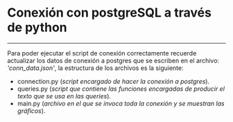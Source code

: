 # Conexión con postgreSQL a través de python
----

Para poder ejecutar el script de conexión correctamente recuerde actualizar los datos de conexión
a postgres que se escriben en el archivo: *'conn_data.json'*, la estructura de los archivos es la siguiente: 

- connection.py (*script encargado de hacer la conexión a postgres*).
- queries.py (*script que contiene las funciones encargadas de producir el texto que se usa en las queries*).
- main.py (*archivo en el que se invoca toda la conexión y se muestran las gráficos*).






